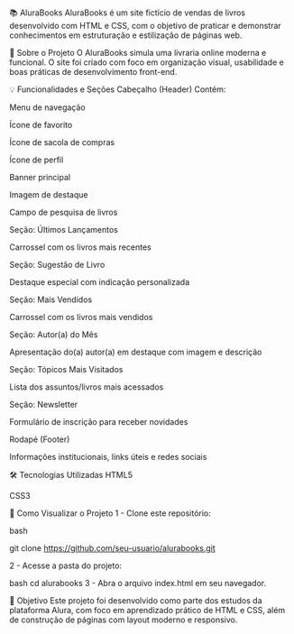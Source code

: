 📚 AluraBooks
AluraBooks é um site fictício de vendas de livros desenvolvido com HTML e CSS, com o objetivo de praticar e demonstrar conhecimentos em estruturação e estilização de páginas web.

🔎 Sobre o Projeto
O AluraBooks simula uma livraria online moderna e funcional. O site foi criado com foco em organização visual, usabilidade e boas práticas de desenvolvimento front-end.

💡 Funcionalidades e Seções
Cabeçalho (Header)
Contém:

Menu de navegação

Ícone de favorito

Ícone de sacola de compras

Ícone de perfil

Banner principal

Imagem de destaque

Campo de pesquisa de livros

Seção: Últimos Lançamentos

Carrossel com os livros mais recentes

Seção: Sugestão de Livro

Destaque especial com indicação personalizada

Seção: Mais Vendidos

Carrossel com os livros mais vendidos

Seção: Autor(a) do Mês

Apresentação do(a) autor(a) em destaque com imagem e descrição

Seção: Tópicos Mais Visitados

Lista dos assuntos/livros mais acessados

Seção: Newsletter

Formulário de inscrição para receber novidades

Rodapé (Footer)

Informações institucionais, links úteis e redes sociais

🛠️ Tecnologias Utilizadas
HTML5

CSS3

📁 Como Visualizar o Projeto
1 - Clone este repositório:

bash

git clone https://github.com/seu-usuario/alurabooks.git

2 - Acesse a pasta do projeto:

bash
cd alurabooks
3 - Abra o arquivo index.html em seu navegador.

🎯 Objetivo
Este projeto foi desenvolvido como parte dos estudos da plataforma Alura, com foco em aprendizado prático de HTML e CSS, além de construção de páginas com layout moderno e responsivo.






